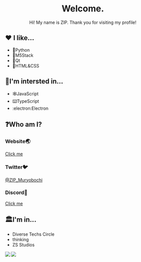 <h1 align="center">Welcome.</h1>
<p align="center">Hi! My name is ZIP. Thank you for visiting my profile!</p>

## ♥️ I like...
- 🐍Python
- 🔌M5Stack
- 📗Qt
- 📰HTML&CSS

## 👀I'm intersted in...
- 🕸️JavaScript
- ⌨️TypeScript
- :electron:Electron

## ❓Who am I?
### Website🌏
[Click me](https://1234yosuke.github.io)  
### Twitter🐦
[@ZIP_Muryobochi](https://twitter.com/ZIP_Muryobochi)  
### Discord🥽
[Click me](https://discord.com/invite/fh4AJJdcZb)  

## 🏛️I'm in...
- Diverse Techs Circle
- thinking
- ZS Studios

<img align="left" src="https://github-readme-stats.vercel.app/api?username=1234Yosuke&count_private=true&show_icons=true" />
<img align="left" src="https://github-readme-stats.vercel.app/api/top-langs/?username=1234Yosuke&layout=compact" />
<!---
1234Yosuke/1234Yosuke is a ✨ special ✨ repository because its `README.md` (this file) appears on your GitHub profile.
You can click the Preview link to take a look at your changes.
--->
